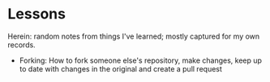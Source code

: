 # Lessons

Herein: random notes from things I've learned; mostly captured for my own records.

* Forking: How to fork someone else's repository, make changes, keep up to date with changes in the original and create a pull request
